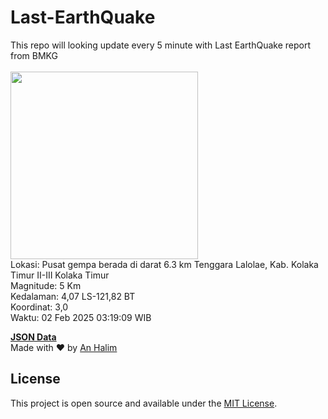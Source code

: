 # Last-EarthQuake
This repo will looking update every 5 minute with Last EarthQuake report from BMKG
<br>
<br>
<img src="undefined" width="300"/>
<br>
Lokasi: Pusat gempa berada di darat 6.3 km Tenggara Lalolae, Kab. Kolaka Timur  II-III Kolaka Timur <br>
Magnitude: 5 Km <br>
Kedalaman: 4,07 LS-121,82 BT <br>
Koordinat: 3,0 <br>
Waktu: 02 Feb 2025 03:19:09 WIB <br>

<a href="./data/data.json">**JSON Data**</a>
<br>
Made with ❤️ by <a href="https://github.com/an-halim">An Halim</a>
## License

This project is open source and available under the [MIT License](LICENSE).
